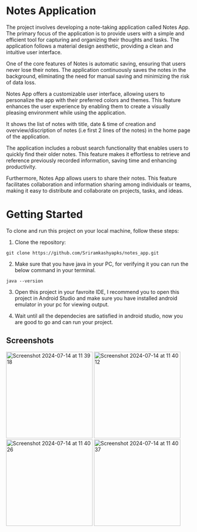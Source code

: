 # Notes Application

The project involves developing a note-taking application called Notes App. The primary focus of the application is to provide users with a simple and efficient tool for capturing and organizing their thoughts and tasks. The application follows a material design aesthetic, providing a clean and intuitive user interface.

One of the core features of Notes is automatic saving, ensuring that users never lose their notes. The application continuously saves the notes in the background, eliminating the need for manual saving and minimizing the risk of data loss.

Notes App offers a customizable user interface, allowing users to personalize the app with their preferred colors and themes. This feature enhances the user experience by enabling them to create a visually pleasing environment while using the application.

It shows the list of notes with title, date & time of creation and overview/discription of notes (i.e first 2 lines of the notes) in the home page of the application.

The application includes a robust search functionality that enables users to quickly find their older notes. This feature makes it effortless to retrieve and reference previously recorded information, saving time and enhancing productivity.

Furthermore, Notes App allows users to share their notes. This feature facilitates collaboration and information sharing among individuals or teams, making it easy to distribute and collaborate on projects, tasks, and ideas.

# Getting Started 

To clone and run this project on your local machine, follow these steps:

1. Clone the repository:
```
git clone https://github.com/Sriramkashyapks/notes_app.git
```
2. Make sure that you have java in your PC, for verifying it you can run the below command in your terminal.
```
java --version
```

3.  Open this project in your favroite IDE, I recommend you to open this project in Android Studio and make sure you have installed android emulator in your pc for viewing output.
   
4.  Wait until all the dependecies are satisfied in android studio, now you are good to go and can run your project.

## Screenshots

<img width="235" alt="Screenshot 2024-07-14 at 11 39 18" src="https://github.com/user-attachments/assets/b7d4a116-7e17-4c08-b3e9-006575b15ee1">
<img width="235" alt="Screenshot 2024-07-14 at 11 40 12" src="https://github.com/user-attachments/assets/13cddf52-1493-462c-96ad-32d3b765ab1a">
<img width="235" alt="Screenshot 2024-07-14 at 11 40 26" src="https://github.com/user-attachments/assets/6a3675e2-650f-4459-9ef5-7aba69238af6">
<img width="235" alt="Screenshot 2024-07-14 at 11 40 37" src="https://github.com/user-attachments/assets/3db8f45f-958a-484e-9004-4d5699d808be">

